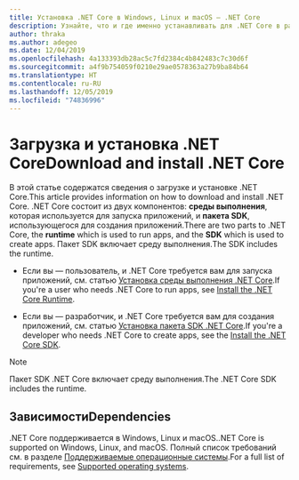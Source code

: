 ```yaml
---
title: Установка .NET Core в Windows, Linux и macOS — .NET Core
description: Узнайте, что и где именно устанавливать для .NET Core в разных версиях Windows, Linux и macOS. Узнайте о зависимостях, необходимых для разработки, развертывания и запуска приложений .NET Core.
author: thraka
ms.author: adegeo
ms.date: 12/04/2019
ms.openlocfilehash: 4a133393db28ac5c7fd2384c4b842483c7c30d6f
ms.sourcegitcommit: a4f9b754059f0210e29ae0578363a27b9ba84b64
ms.translationtype: HT
ms.contentlocale: ru-RU
ms.lasthandoff: 12/05/2019
ms.locfileid: "74836996"
---
```

# <a name="download-and-install-net-core"></a><span data-ttu-id="8222a-104">Загрузка и установка .NET Core</span><span class="sxs-lookup"><span data-stu-id="8222a-104">Download and install .NET Core</span></span>

<span data-ttu-id="8222a-105">В этой статье содержатся сведения о загрузке и установке .NET Core.</span><span class="sxs-lookup"><span data-stu-id="8222a-105">This article provides information on how to download and install .NET Core.</span></span> <span data-ttu-id="8222a-106">.NET Core состоит из двух компонентов: **среды выполнения**, которая используется для запуска приложений, и **пакета SDK**, использующегося для создания приложений.</span><span class="sxs-lookup"><span data-stu-id="8222a-106">There are two parts to .NET Core, the **runtime** which is used to run apps, and the **SDK** which is used to create apps.</span></span> <span data-ttu-id="8222a-107">Пакет SDK включает среду выполнения.</span><span class="sxs-lookup"><span data-stu-id="8222a-107">The SDK includes the runtime.</span></span>

- <span data-ttu-id="8222a-108">Если вы — пользователь, и .NET Core требуется вам для запуска приложений, см. статью [Установка среды выполнения .NET Core](runtime.md).</span><span class="sxs-lookup"><span data-stu-id="8222a-108">If you're a user who needs .NET Core to run apps, see [Install the .NET Core Runtime](runtime.md).</span></span>

- <span data-ttu-id="8222a-109">Если вы — разработчик, и .NET Core требуется вам для создания приложений, см. статью [Установка пакета SDK .NET Core](sdk.md).</span><span class="sxs-lookup"><span data-stu-id="8222a-109">If you're a developer who needs .NET Core to create apps, see the [Install the .NET Core SDK](sdk.md).</span></span>

> [!NOTE]
> <span data-ttu-id="8222a-110">Пакет SDK .NET Core включает среду выполнения.</span><span class="sxs-lookup"><span data-stu-id="8222a-110">The .NET Core SDK includes the runtime.</span></span>

## <a name="dependencies"></a><span data-ttu-id="8222a-111">Зависимости</span><span class="sxs-lookup"><span data-stu-id="8222a-111">Dependencies</span></span>

<span data-ttu-id="8222a-112">.NET Core поддерживается в Windows, Linux и macOS.</span><span class="sxs-lookup"><span data-stu-id="8222a-112">.NET Core is supported on Windows, Linux, and macOS.</span></span> <span data-ttu-id="8222a-113">Полный список требований см. в разделе [Поддерживаемые операционные системы](dependencies.md).</span><span class="sxs-lookup"><span data-stu-id="8222a-113">For a full list of requirements, see [Supported operating systems](dependencies.md).</span></span>
